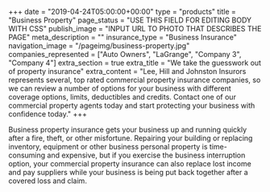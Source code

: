 +++
date = "2019-04-24T05:00:00+00:00"
type = "products"
title = "Business Property"
page_status = "USE THIS FIELD FOR EDITING BODY WITH CSS"
publish_image = "INPUT URL TO PHOTO THAT DESCRIBES THE PAGE"
meta_description = ""
insurance_type = "Business Insurance"
navigation_image = "/pageimg/business-property.jpg"
companies_represented = ["Auto Owners", "LaGrange", "Company 3", "Company 4"]
extra_section = true
extra_title = "We take the guesswork out of property insurance"
extra_content = "Lee, Hill and Johnston Insurors represents several, top rated commercial property insurance companies, so we can review a number of options for your business with different coverage options, limits, deductibles and credits. Contact one of our commercial property agents today and start protecting your business with confidence today."
+++

Business property insurance gets your business up and running quickly after a fire, theft, or other misfortune. Repairing your building or replacing inventory, equipment or other business personal property is time-consuming and expensive, but if you exercise the business interruption option, your commercial property insurance can also replace lost income and pay suppliers while your business is being put back together after a covered loss and claim.